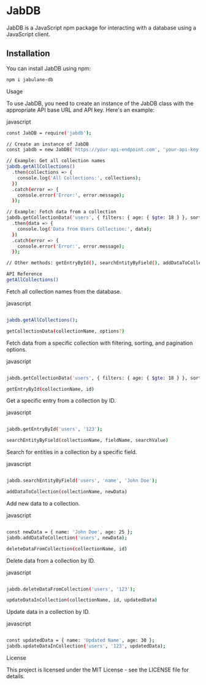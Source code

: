 # JabDB

JabDB is a JavaScript npm package for interacting with a database using a JavaScript client.

## Installation

You can install JabDB using npm:

```bash
npm i jabulane-db

```

Usage

To use JabDB, you need to create an instance of the JabDB class with the appropriate API base URL and API key. Here's an example:

javascript


```bash
const JabDB = require('jabdb');

// Create an instance of JabDB
const jabdb = new JabDB('https://your-api-endpoint.com', 'your-api-key');

// Example: Get all collection names
jabdb.getAllCollections()
  .then(collections => {
    console.log('All Collections:', collections);
  })
  .catch(error => {
    console.error('Error:', error.message);
  });

// Example: Fetch data from a collection
jabdb.getCollectionData('users', { filters: { age: { $gte: 18 } }, sortField: 'name', sortOrder: 'asc', page: 1, pageSize: 10 })
  .then(data => {
    console.log('Data from Users Collection:', data);
  })
  .catch(error => {
    console.error('Error:', error.message);
  });

// Other methods: getEntryById(), searchEntityByField(), addDataToCollection(), deleteDataFromCollection(), updateDataInCollection(), etc.

API Reference
getAllCollections()

```

Fetch all collection names from the database.

javascript


```bash

jabdb.getAllCollections();

getCollectionData(collectionName, options?)

```

Fetch data from a specific collection with filtering, sorting, and pagination options.

javascript

```bash

jabdb.getCollectionData('users', { filters: { age: { $gte: 18 } }, sortField: 'name', sortOrder: 'asc', page: 1, pageSize: 10 });

getEntryById(collectionName, id)


```

Get a specific entry from a collection by ID.

javascript


```bash

jabdb.getEntryById('users', '123');

searchEntityByField(collectionName, fieldName, searchValue)

```

Search for entities in a collection by a specific field.

javascript

```bash

jabdb.searchEntityByField('users', 'name', 'John Doe');

addDataToCollection(collectionName, newData)

```


Add new data to a collection.

javascript


```bash

const newData = { name: 'John Doe', age: 25 };
jabdb.addDataToCollection('users', newData);

deleteDataFromCollection(collectionName, id)

```

Delete data from a collection by ID.

javascript

```bash

jabdb.deleteDataFromCollection('users', '123');

updateDataInCollection(collectionName, id, updatedData)

```

Update data in a collection by ID.

javascript

```bash

const updatedData = { name: 'Updated Name', age: 30 };
jabdb.updateDataInCollection('users', '123', updatedData);

```
License

This project is licensed under the MIT License - see the LICENSE file for details.